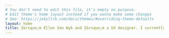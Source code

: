 ```yaml
---
# You don't need to edit this file, it's empty on purpose.
# Edit theme's home layout instead if you wanna make some changes
# See: https://jekyllrb.com/docs/themes/#overriding-theme-defaults
layout: home
title: I&rsquo;m Ellen Van Wyk and I&rsquo;m a UX designer. I currently design engineering tools at JPL NASA. Previously I researched tools for 3D animators and interned at Amazon.com. <a href = "/about/" style = "white-space:nowrap;" ><i class="fa fa-arrow-circle-right" aria-hidden="true"></i>More about me</a>
---
```

